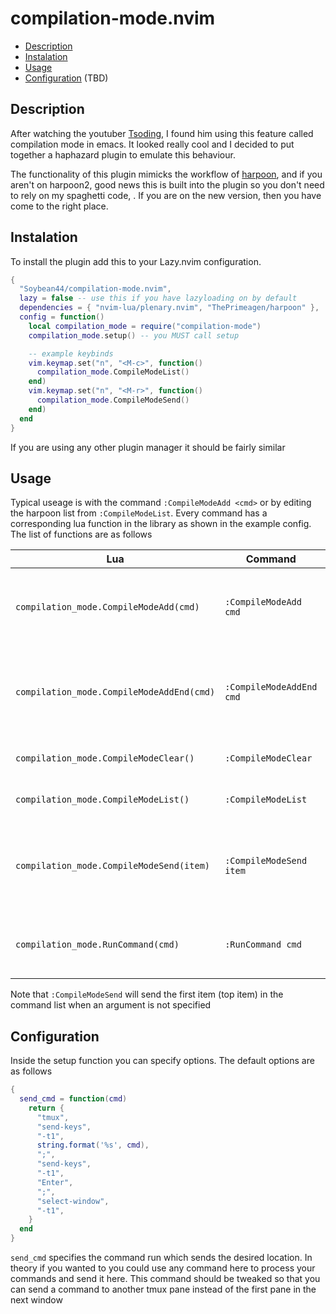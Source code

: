 # compilation-mode.nvim

- [Description](#Description)
- [Instalation](#Instalation)
- [Usage](#Usage)
- [Configuration](#Configuration) (TBD)

## Description

After watching the youtuber [Tsoding](https://youtube.com/tsodingdaily), I found him using this feature called compilation mode in emacs. It looked really cool and I decided to put together a haphazard plugin to emulate this behaviour.

The functionality of this plugin mimicks the workflow of [harpoon](https://github.com/ThePrimeagen/harpoon), and if you aren't on harpoon2, good news this is built into the plugin so you don't need to rely on my spaghetti code, . If you are on the new version, then you have come to the right place.

## Instalation

To install the plugin add this to your Lazy.nvim configuration.

```lua
{
  "Soybean44/compilation-mode.nvim",
  lazy = false -- use this if you have lazyloading on by default
  dependencies = { "nvim-lua/plenary.nvim", "ThePrimeagen/harpoon" },
  config = function()
    local compilation_mode = require("compilation-mode")
    compilation_mode.setup() -- you MUST call setup

    -- example keybinds
    vim.keymap.set("n", "<M-c>", function()
      compilation_mode.CompileModeList()
    end)
    vim.keymap.set("n", "<M-r>", function()
      compilation_mode.CompileModeSend()
    end)
  end
}
```

If you are using any other plugin manager it should be fairly similar

## Usage

Typical useage is with the command `:CompileModeAdd <cmd>` or by editing the harpoon list from `:CompileModeList`. Every command has a corresponding lua function in the library as shown in the example config. The list of functions are as follows

| Lua                                       | Command                  | Description                                                        |
| ----------------------------------------- | ------------------------ | ------------------------------------------------------------------ |
| `compilation_mode.CompileModeAdd(cmd)`    | `:CompileModeAdd cmd`    | Adds a new command to the top of the command list                  |
| `compilation_mode.CompileModeAddEnd(cmd)` | `:CompileModeAddEnd cmd` | Adds a new command to the bottom of the command list               |
| `compilation_mode.CompileModeClear()`     | `:CompileModeClear`      | Clears the command list                                            |
| `compilation_mode.CompileModeList()`      | `:CompileModeList`       | Opens the command list                                             |
| `compilation_mode.CompileModeSend(item)`  | `:CompileModeSend item`  | Sends the specified item in the command list to the next tmux pane |
| `compilation_mode.RunCommand(cmd)`        | `:RunCommand cmd`        | Sends the command passed in to the next tmux pane                  |

Note that `:CompileModeSend` will send the first item (top item) in the command list when an argument is not specified

## Configuration

Inside the setup function you can specify options. The default options are as follows

```lua
{
  send_cmd = function(cmd)
    return {
      "tmux",
      "send-keys",
      "-t1",
      string.format('%s', cmd),
      ";",
      "send-keys",
      "-t1",
      "Enter",
      ";",
      "select-window",
      "-t1",
    }
  end
}
```

`send_cmd` specifies the command run which sends the desired location. In theory if you wanted to you could use any command here to process your commands and send it here. This command should be tweaked so that you can send a command to another tmux pane instead of the first pane in the next window
